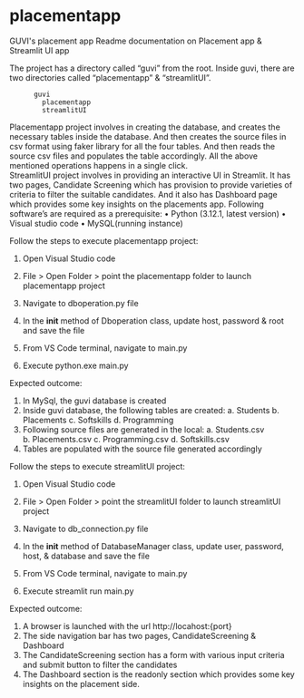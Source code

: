# placementapp
GUVI's placement app
Readme documentation on Placement app & Streamlit UI app

The project has a directory called “guvi” from the root.  Inside guvi, there are two directories called “placementapp” & “streamlitUI”.  

          guvi
            placementapp
            streamlitUI

Placementapp project involves in creating the database, and creates the necessary tables inside the database.  And then creates the source files in csv format using faker library for all the four tables.  And then reads the source csv files and populates the table accordingly.  All the above mentioned operations happens in a single click.  
StreamlitUI project involves in providing an interactive UI in Streamlit.  It has two pages, Candidate Screening which has provision to provide varieties of criteria to filter the suitable candidates.  And it also has Dashboard page which provides some key insights on the placements app.
Following software’s are required as a prerequisite:
•	Python (3.12.1, latest version)
•	Visual studio code
•	MySQL(running instance)

Follow the steps to execute placementapp project:
1.	Open Visual Studio code 
2.	File > Open Folder > point the placementapp folder to launch placementapp project
3.	Navigate to dboperation.py file
4.	In the __init__ method of Dboperation class, update host, password & root and save the file
 
5.	From VS Code terminal, navigate to main.py 
6.	Execute python.exe main.py

Expected outcome:

1.	In MySql, the guvi database is created
2.	Inside guvi database, the following tables are created:
a.	Students
b.	Placements
c.	Softskills
d.	Programming
3.	Following source files are generated in the local:
a.	Students.csv	
b.	Placements.csv
c.	Programming.csv
d.	Softskills.csv
4.	Tables are populated with the source file generated accordingly

Follow the steps to execute streamlitUI project:
1.	Open Visual Studio code 
2.	File > Open Folder > point the streamlitUI folder to launch streamlitUI project
3.	Navigate to db_connection.py file
4.	In the __init__ method of DatabaseManager class, update user, password, host, & database and save the file
5.	From VS Code terminal, navigate to main.py
               
6.	Execute streamlit run main.py


Expected outcome:

1.	A browser is launched with the url http://locahost:{port} 
2.	The side navigation bar has two pages, CandidateScreening & Dashboard
3.	The CandidateScreening section has a form with various input criteria and submit button to filter the candidates
4.	The Dashboard section is the readonly section which provides some key insights on the placement side.
